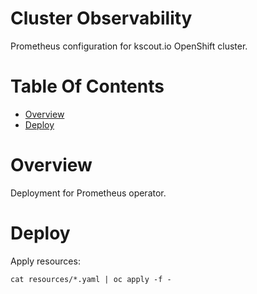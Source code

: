# Cluster Observability
Prometheus configuration for kscout.io OpenShift cluster.

# Table Of Contents
- [Overview](#overview)
- [Deploy](#deploy)

# Overview
Deployment for Prometheus operator.

# Deploy
Apply resources:

```
cat resources/*.yaml | oc apply -f -
```
